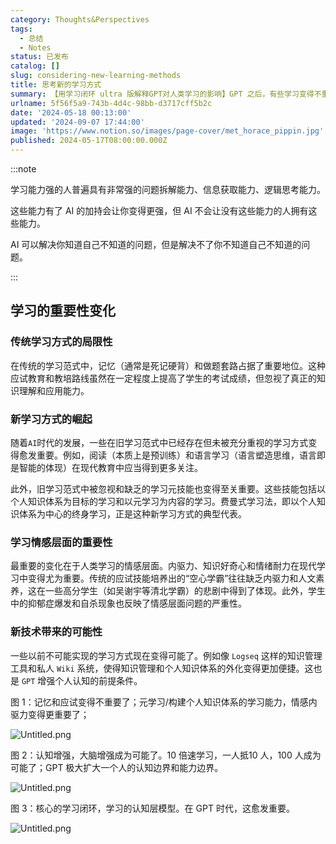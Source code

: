 ```yaml
---
category: Thoughts&Perspectives
tags:
  - 总结
  - Notes
status: 已发布
catalog: []
slug: considering-new-learning-methods
title: 思考新的学习方式
summary: 【用学习闭环 ultra 版解释GPT对人类学习的影响】GPT 之后，有些学习变得不重要了，有些学习变得更重要了，有些学习从不可能变成可能了。
urlname: 5f56f5a9-743b-4d4c-98bb-d3717cff5b2c
date: '2024-05-18 00:13:00'
updated: '2024-09-07 17:44:00'
image: 'https://www.notion.so/images/page-cover/met_horace_pippin.jpg'
published: 2024-05-17T08:00:00.000Z
---
```


:::note


学习能力强的人普遍具有非常强的问题拆解能力、信息获取能力、逻辑思考能力。


这些能力有了 AI 的加持会让你变得更强，但 AI 不会让没有这些能力的人拥有这些能力。


AI 可以解决你知道自己不知道的问题，但是解决不了你不知道自己不知道的问题。


:::


## 学习的重要性变化


### 传统学习方式的局限性


在传统的学习范式中，记忆（通常是死记硬背）和做题套路占据了重要地位。这种应试教育和教培路线虽然在一定程度上提高了学生的考试成绩，但忽视了真正的知识理解和应用能力。


### 新学习方式的崛起


随着`AI`时代的发展，一些在旧学习范式中已经存在但未被充分重视的学习方式变得愈发重要。例如，阅读（本质上是预训练）和语言学习（语言塑造思维，语言即是智能的体现）在现代教育中应当得到更多关注。


此外，旧学习范式中被忽视和缺乏的学习元技能也变得至关重要。这些技能包括以个人知识体系为目标的学习和以元学习为内容的学习。费曼式学习法，即以个人知识体系为中心的终身学习，正是这种新学习方式的典型代表。


### 学习情感层面的重要性


最重要的变化在于人类学习的情感层面。内驱力、知识好奇心和情绪耐力在现代学习中变得尤为重要。传统的应试技能培养出的“空心学霸”往往缺乏内驱力和人文素养，这在一些高分学生（如吴谢宇等清北学霸）的悲剧中得到了体现。此外，学生中的抑郁症爆发和自杀现象也反映了情感层面问题的严重性。


### 新技术带来的可能性


一些以前不可能实现的学习方式现在变得可能了。例如像 `Logseq` 这样的知识管理工具和私人 `Wiki` 系统，使得知识管理和个人知识体系的外化变得更加便捷。这也是 `GPT` 增强个人认知的前提条件。


图 1：记忆和应试变得不重要了；元学习/构建个人知识体系的学习能力，情感内驱力变得更重要了；


![Untitled.png](https://prod-files-secure.s3.us-west-2.amazonaws.com/5d24fe63-e567-4804-86f9-9fdc62e13082/a8319b77-00b3-43d9-9f99-e58187f20cfe/Untitled.png?X-Amz-Algorithm=AWS4-HMAC-SHA256&X-Amz-Content-Sha256=UNSIGNED-PAYLOAD&X-Amz-Credential=ASIAZI2LB4663THEVXDJ%2F20250223%2Fus-west-2%2Fs3%2Faws4_request&X-Amz-Date=20250223T213241Z&X-Amz-Expires=3600&X-Amz-Security-Token=IQoJb3JpZ2luX2VjEOD%2F%2F%2F%2F%2F%2F%2F%2F%2F%2FwEaCXVzLXdlc3QtMiJHMEUCIQCP7PPZTMI8vtUEbt7mX15dro7TRXuCDtRBAHPcLe8smwIgeDkKah4xIXIzpDsYlPvIvrA5uKHm2BGPZIPlUkdjVeMq%2FwMIGRAAGgw2Mzc0MjMxODM4MDUiDPemIdOzbT8%2FoyFXOyrcAwszQ3VGAo2MRKFA0FvrQSkkV15vIQMx6G8YG2h%2F8NgoZlUmCNARp8AnzLa8wpsLkTqJH9AmXXX0N3YiP7qwYi7DI%2BP%2BL9iA8ArTWlPhy100S6AvQphGUlYX3nxoYkGq71UCH8uhqoNWwuE08t%2BNSRDGwkm29GfAf7dluPk4YM8fhPKsohmInQPMPcRLzqTpim5okqUXZcrUTZyEw4dLbUsYpxpkTw%2FERtuyDISGKcdbpAJRLoCfLOc3qq%2BeJkDX5VDWtpXHbbJWBvZ6WxYSbDkeTgfm0WBRrct94i8ZErv2uRlh5Tt62%2FPfQgFtdVJHwyLs%2FrvyaMQxWkbJNIJ1oPkW49N4offclKCFpSOFR6i%2FxJScaQgZ%2F8G946ghleaQ%2BzGAaJ8hCtDS5Gp5c5WLr%2B5PLUSzEcLLt2cEZmvU01KPgsU26u0JjvIihNv%2BQIR0%2BH8CwMsefE6FrIZlSmvbEOZN9%2Fmlvn3fCqUCEJlYNeXqw%2FTgYIFwxkH72vKZ5I7%2BX56YVfsNYTR8M%2B9FUTByGs%2F9ca76xp3J9snNLP5hL0AwAP%2BJ7TZIXxWe7o8HDMaFfIptRdEl%2BV2SkCTPHQ%2BhxGOwFjG%2FG8TWgjPngSd6r15xZHj%2Fd4Ij2rhvqIH4MMGH7b0GOqUBgsMQgWLSsCkSYv3c61hz%2Fj5zEBDzotB%2BRhIhG3yV9g14ZDzMlH60sxt73sYRDA68fld2F5hYBvbiXmXbCowpAmkm2Rq%2BfIRNjxIVcS9B5Cb9Lb%2FgCFyOpJnt15mvaqkMRCln0pFR3kone75e6KksjZJxJt0skDgE2b2PpvasMp%2Fohg97Xb06Vce1%2F0DvVnqxBDsMimJu%2BdyKBbPooHLuPr7RXKCI&X-Amz-Signature=33ab77e639fdf1b83efdd8cecbcfaab1334bac230bb343d25347ec42e331ad41&X-Amz-SignedHeaders=host&x-id=GetObject)


图 2：认知增强，大脑增强成为可能了。10 倍速学习，一人抵10 人，100 人成为可能了；GPT 极大扩大一个人的认知边界和能力边界。


![Untitled.png](https://prod-files-secure.s3.us-west-2.amazonaws.com/5d24fe63-e567-4804-86f9-9fdc62e13082/e195b372-4d2b-479c-9e75-1be4e2c1412e/Untitled.png?X-Amz-Algorithm=AWS4-HMAC-SHA256&X-Amz-Content-Sha256=UNSIGNED-PAYLOAD&X-Amz-Credential=ASIAZI2LB4663THEVXDJ%2F20250223%2Fus-west-2%2Fs3%2Faws4_request&X-Amz-Date=20250223T213241Z&X-Amz-Expires=3600&X-Amz-Security-Token=IQoJb3JpZ2luX2VjEOD%2F%2F%2F%2F%2F%2F%2F%2F%2F%2FwEaCXVzLXdlc3QtMiJHMEUCIQCP7PPZTMI8vtUEbt7mX15dro7TRXuCDtRBAHPcLe8smwIgeDkKah4xIXIzpDsYlPvIvrA5uKHm2BGPZIPlUkdjVeMq%2FwMIGRAAGgw2Mzc0MjMxODM4MDUiDPemIdOzbT8%2FoyFXOyrcAwszQ3VGAo2MRKFA0FvrQSkkV15vIQMx6G8YG2h%2F8NgoZlUmCNARp8AnzLa8wpsLkTqJH9AmXXX0N3YiP7qwYi7DI%2BP%2BL9iA8ArTWlPhy100S6AvQphGUlYX3nxoYkGq71UCH8uhqoNWwuE08t%2BNSRDGwkm29GfAf7dluPk4YM8fhPKsohmInQPMPcRLzqTpim5okqUXZcrUTZyEw4dLbUsYpxpkTw%2FERtuyDISGKcdbpAJRLoCfLOc3qq%2BeJkDX5VDWtpXHbbJWBvZ6WxYSbDkeTgfm0WBRrct94i8ZErv2uRlh5Tt62%2FPfQgFtdVJHwyLs%2FrvyaMQxWkbJNIJ1oPkW49N4offclKCFpSOFR6i%2FxJScaQgZ%2F8G946ghleaQ%2BzGAaJ8hCtDS5Gp5c5WLr%2B5PLUSzEcLLt2cEZmvU01KPgsU26u0JjvIihNv%2BQIR0%2BH8CwMsefE6FrIZlSmvbEOZN9%2Fmlvn3fCqUCEJlYNeXqw%2FTgYIFwxkH72vKZ5I7%2BX56YVfsNYTR8M%2B9FUTByGs%2F9ca76xp3J9snNLP5hL0AwAP%2BJ7TZIXxWe7o8HDMaFfIptRdEl%2BV2SkCTPHQ%2BhxGOwFjG%2FG8TWgjPngSd6r15xZHj%2Fd4Ij2rhvqIH4MMGH7b0GOqUBgsMQgWLSsCkSYv3c61hz%2Fj5zEBDzotB%2BRhIhG3yV9g14ZDzMlH60sxt73sYRDA68fld2F5hYBvbiXmXbCowpAmkm2Rq%2BfIRNjxIVcS9B5Cb9Lb%2FgCFyOpJnt15mvaqkMRCln0pFR3kone75e6KksjZJxJt0skDgE2b2PpvasMp%2Fohg97Xb06Vce1%2F0DvVnqxBDsMimJu%2BdyKBbPooHLuPr7RXKCI&X-Amz-Signature=75d1fd5e05efb987173fcd533a96859e3fdaed9383923705f1e3d6d26adba4d3&X-Amz-SignedHeaders=host&x-id=GetObject)


图 3：核心的学习闭环，学习的认知层模型。在 GPT 时代，这愈发重要。


![Untitled.png](https://prod-files-secure.s3.us-west-2.amazonaws.com/5d24fe63-e567-4804-86f9-9fdc62e13082/57f2a38d-97b9-407e-baa1-8fecb8348e87/Untitled.png?X-Amz-Algorithm=AWS4-HMAC-SHA256&X-Amz-Content-Sha256=UNSIGNED-PAYLOAD&X-Amz-Credential=ASIAZI2LB4663THEVXDJ%2F20250223%2Fus-west-2%2Fs3%2Faws4_request&X-Amz-Date=20250223T213241Z&X-Amz-Expires=3600&X-Amz-Security-Token=IQoJb3JpZ2luX2VjEOD%2F%2F%2F%2F%2F%2F%2F%2F%2F%2FwEaCXVzLXdlc3QtMiJHMEUCIQCP7PPZTMI8vtUEbt7mX15dro7TRXuCDtRBAHPcLe8smwIgeDkKah4xIXIzpDsYlPvIvrA5uKHm2BGPZIPlUkdjVeMq%2FwMIGRAAGgw2Mzc0MjMxODM4MDUiDPemIdOzbT8%2FoyFXOyrcAwszQ3VGAo2MRKFA0FvrQSkkV15vIQMx6G8YG2h%2F8NgoZlUmCNARp8AnzLa8wpsLkTqJH9AmXXX0N3YiP7qwYi7DI%2BP%2BL9iA8ArTWlPhy100S6AvQphGUlYX3nxoYkGq71UCH8uhqoNWwuE08t%2BNSRDGwkm29GfAf7dluPk4YM8fhPKsohmInQPMPcRLzqTpim5okqUXZcrUTZyEw4dLbUsYpxpkTw%2FERtuyDISGKcdbpAJRLoCfLOc3qq%2BeJkDX5VDWtpXHbbJWBvZ6WxYSbDkeTgfm0WBRrct94i8ZErv2uRlh5Tt62%2FPfQgFtdVJHwyLs%2FrvyaMQxWkbJNIJ1oPkW49N4offclKCFpSOFR6i%2FxJScaQgZ%2F8G946ghleaQ%2BzGAaJ8hCtDS5Gp5c5WLr%2B5PLUSzEcLLt2cEZmvU01KPgsU26u0JjvIihNv%2BQIR0%2BH8CwMsefE6FrIZlSmvbEOZN9%2Fmlvn3fCqUCEJlYNeXqw%2FTgYIFwxkH72vKZ5I7%2BX56YVfsNYTR8M%2B9FUTByGs%2F9ca76xp3J9snNLP5hL0AwAP%2BJ7TZIXxWe7o8HDMaFfIptRdEl%2BV2SkCTPHQ%2BhxGOwFjG%2FG8TWgjPngSd6r15xZHj%2Fd4Ij2rhvqIH4MMGH7b0GOqUBgsMQgWLSsCkSYv3c61hz%2Fj5zEBDzotB%2BRhIhG3yV9g14ZDzMlH60sxt73sYRDA68fld2F5hYBvbiXmXbCowpAmkm2Rq%2BfIRNjxIVcS9B5Cb9Lb%2FgCFyOpJnt15mvaqkMRCln0pFR3kone75e6KksjZJxJt0skDgE2b2PpvasMp%2Fohg97Xb06Vce1%2F0DvVnqxBDsMimJu%2BdyKBbPooHLuPr7RXKCI&X-Amz-Signature=f09f83bf17287d9ae369036a740c24c1772d76d7f61ae6f4c5445991ee5a7653&X-Amz-SignedHeaders=host&x-id=GetObject)

